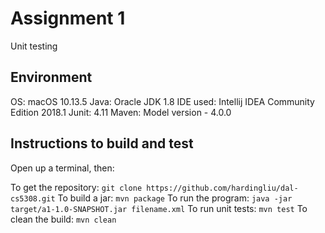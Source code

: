 # Assignment 1
Unit testing

## Environment
OS: macOS 10.13.5
Java: Oracle JDK 1.8
IDE used: Intellij IDEA Community Edition 2018.1
Junit: 4.11
Maven: Model version - 4.0.0

## Instructions to build and test
Open up a terminal, then:

To get the repository: `git clone https://github.com/hardingliu/dal-cs5308.git`
To build a jar: `mvn package`
To run the program: `java -jar target/a1-1.0-SNAPSHOT.jar filename.xml`
To run unit tests: `mvn test`
To clean the build: `mvn clean`

